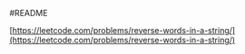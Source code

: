 #README

[https://leetcode.com/problems/reverse-words-in-a-string/](https://leetcode.com/problems/reverse-words-in-a-string/)
